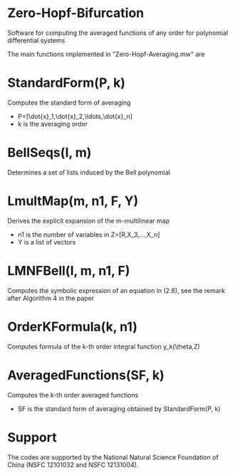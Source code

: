 # Zero-Hopf-Bifurcation
Software for computing the averaged functions of any order for polynomial differential systems

The main functions implemented in "Zero-Hopf-Averaging.mw" are
# StandardForm(P, k) 
Computes the standard form of averaging
- P=[\dot{x}_1,\dot{x}_2,\ldots,\dot{x}_n] 
- k is the averaging order
# BellSeqs(l, m) 
Determines a set of lists induced by the Bell polynomial
# LmultMap(m, n1, F, Y) 
Derives the explicit expansion of the m-multilinear map
- n1 is the number of variables in Z=[R,X_3,...,X_n]
- Y is a list of vectors
# LMNFBell(l, m, n1, F)
Computes the symbolic expression of an equation in (2.8), see the remark after Algorithm 4 in the paper
# OrderKFormula(k, n1)
Computes formula of the k-th order integral function y_k(\theta,Z)
# AveragedFunctions(SF, k)
Computes the k-th order averaged functions
- SF is the standard form of averaging obtained by StandardForm(P, k)
# Support
The codes are supported by the National Natural Science Foundation of China (NSFC 12101032 and NSFC 12131004).
